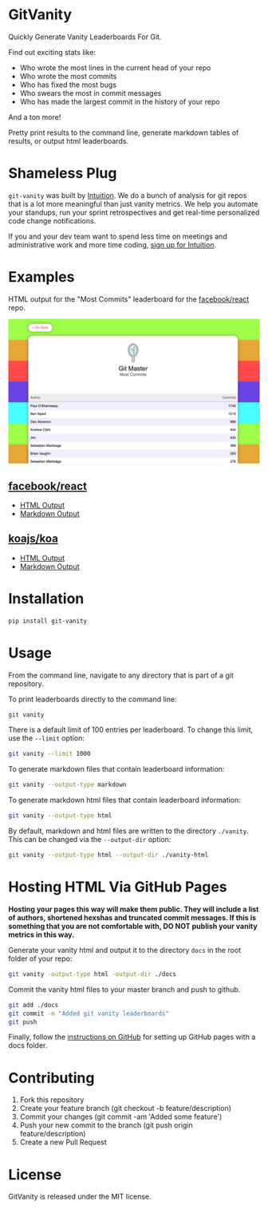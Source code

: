 # GitVanity

Quickly Generate Vanity Leaderboards For Git.

Find out exciting stats like:

* Who wrote the most lines in the current head of your repo
* Who wrote the most commits
* Who has fixed the most bugs
* Who swears the most in commit messages
* Who has made the largest commit in the history of your repo

And a ton more!

Pretty print results to the command line, generate markdown tables of results, or
output html leaderboards.

# Shameless Plug

`git-vanity` was built by [Intuition](https://intuition.app). We do a bunch of analysis for git repos
that is a lot more meaningful than just vanity metrics. We help you automate your standups, run your
sprint retrospectives and get real-time personalized code change notifications.

If you and your dev team want to spend less time on meetings and administrative work and more time coding,
[sign up for Intuition](https://intuition.app).

# Examples

HTML output for the "Most Commits" leaderboard for the [facebook/react](https://github.com/facebook/react) repo.

![alt text](https://github.com/intuition-app/git-vanity/raw/master/imgs/screenshot.png "Facebook React Screenshot")

## [facebook/react](https://github.com/facebook/react)

* [HTML Output](https://intuition-app.github.io/git-vanity/react/index.html)
* [Markdown Output](https://github.com/intuition-app/git-vanity/blob/master/examples/react/README.md)

## [koajs/koa](https://github.com/koajs/koa)

* [HTML Output](https://intuition-app.github.io/git-vanity/koa/index.html)
* [Markdown Output](https://github.com/intuition-app/git-vanity/blob/master/examples/koa/README.md)

# Installation

```bash
pip install git-vanity
```

# Usage

From the command line, navigate to any directory that is part of a git repository.

To print leaderboards directly to the command line:

```bash
git vanity
```

There is a default limit of 100 entries per leaderboard. To change this limit, use the `--limit` option:

```bash
git vanity --limit 1000
```

To generate markdown files that contain leaderboard information:

```bash
git vanity --output-type markdown
```

To generate markdown html files that contain leaderboard information:

```bash
git vanity --output-type html
```

By default, markdown and html files are written to the directory `./vanity`. This can be changed
via the `--output-dir` option:

```bash
git vanity --output-type html --output-dir ./vanity-html
```

# Hosting HTML Via GitHub Pages

**Hosting your pages this way will make them public. They will include a list of authors, shortened hexshas
and truncated commit messages. If this is something that you are not comfortable with, DO NOT publish 
your vanity metrics in this way.**

Generate your vanity html and output it to the directory `docs` in the root folder of your repo:

```bash
git vanity -output-type html -output-dir ./docs
```

Commit the vanity html files to your master branch and push to github.

```bash
git add ./docs
git commit -m "Added git vanity leaderboards"
git push
```

Finally, follow the
[instructions on GitHub](https://help.github.com/articles/configuring-a-publishing-source-for-github-pages/#publishing-your-github-pages-site-from-a-docs-folder-on-your-master-branch)
for setting up GitHub pages with a docs folder.

# Contributing

1. Fork this repository
2. Create your feature branch (git checkout -b feature/description)
3. Commit your changes (git commit -am 'Added some feature')
4. Push your new commit to the branch (git push origin feature/description)
5. Create a new Pull Request

# License

GitVanity is released under the MIT license.
